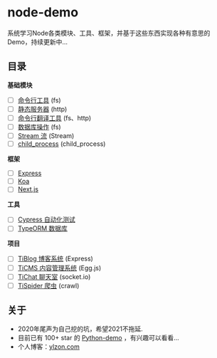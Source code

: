 # node-demo
系统学习Node各类模块、工具、框架，并基于这些东西实现各种有意思的Demo，持续更新中...

## 目录
**基础模块**
* [ ] [命令行工具]() (fs)
* [ ] [静态服务器]() (http)
* [ ] [命令行翻译工具]() (fs、http)
* [ ] [数据库操作]() (fs)
* [ ] [Stream 流]() (Stream)
* [ ] [child_process]() (child_process)

**框架**
* [ ] [Express]() 
* [ ] [Koa]() 
* [ ] [Next.js]() 

**工具**
* [ ] [Cypress 自动化测试]()
* [ ] [TypeORM 数据库]()

**项目**
* [ ] [TiBlog 博客系统]() (Express)
* [ ] [TiCMS 内容管理系统]() (Egg.js)
* [ ] [TiChat 聊天室]() (socket.io)
* [ ] [TiSpider 爬虫]() (crawl)

## 关于

* 2020年尾声为自己挖的坑，希望2021不拖延.
* 目前已有 100+ star 的 [Python-demo](https://github.com/ylzon/python-demo) ，有兴趣可以看看...
* 个人博客：[ylzon.com](https://ylzon.com)
